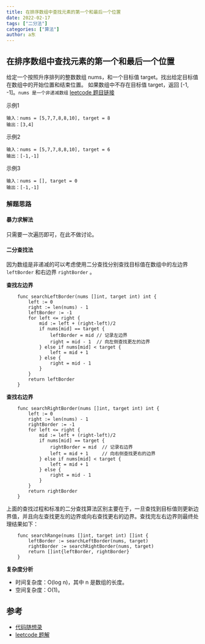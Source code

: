```yaml
---
title: 在排序数组中查找元素的第一个和最后一个位置
date: 2022-02-17
tags: ["二分法"]
categories: ["算法"]
author: a东
---
```


## 在排序数组中查找元素的第一个和最后一个位置
给定一个按照升序排列的整数数组 nums，和一个目标值 target。找出给定目标值在数组中的开始位置和结束位置。
如果数组中不存在目标值 target，返回 [-1, -1]。`nums 是一个非递减数组`
[ leetcode 题目链接](https://leetcode-cn.com/problems/find-first-and-last-position-of-element-in-sorted-array/)

示例1
```
输入：nums = [5,7,7,8,8,10], target = 8
输出：[3,4]
```

示例2
```
输入：nums = [5,7,7,8,8,10], target = 6
输出：[-1,-1]
```
<!-- more -->


示例3
```
输入：nums = [], target = 0
输出：[-1,-1]
```

### 解题思路
#### 暴力求解法
只需要一次遍历即可，在此不做讨论。

#### 二分查找法
因为数组是非递减的可以考虑使用二分查找分别查找目标值在数组中的左边界 `leftBorder` 和右边界 `rightBorder` 。

**查找左边界**
```cgo
    func searchLeftBorder(nums []int, target int) int {
        left := 0
        right := len(nums) - 1
        leftBorder := -1
        for left <= right {
            mid := left + (right-left)/2
            if nums[mid] == target {
                leftBorder = mid // 记录左边界
                right = mid - 1  // 向左侧查找更左的边界
            } else if nums[mid] < target {
                left = mid + 1
            } else {
                right = mid - 1
            }
        }
        return leftBorder
    }
```

**查找右边界**
```cgo
    func searchRightBorder(nums []int, target int) int {
        left := 0
        right := len(nums) - 1
        rightBorder := -1
        for left <= right {
            mid := left + (right-left)/2
            if nums[mid] == target {
                rightBorder = mid  // 记录右边界
                left = mid + 1     // 向右侧查找更右的边界
            } else if nums[mid] < target {
                left = mid + 1
            } else {
                right = mid - 1
            }
        }
        return rightBorder
    }
```
上面的查找过程和标准的二分查找算法区别主要在于，一旦查找到目标值则更新边界值，并且向左查找更左的边界或向右查找更右的边界。查找完左右边界则最终处理结果如下：
```cgo
    func searchRange(nums []int, target int) []int {
        leftBorder := searchLeftBorder(nums, target)
        rightBorder := searchRightBorder(nums, target)
        return []int{leftBorder, rightBorder}
    }
```

**复杂度分析**
- 时间复杂度：O(log n)，其中 n 是数组的长度。
- 空间复杂度：O(1)。




## 参考
* [代码随想录](https://programmercarl.com/0034.%E5%9C%A8%E6%8E%92%E5%BA%8F%E6%95%B0%E7%BB%84%E4%B8%AD%E6%9F%A5%E6%89%BE%E5%85%83%E7%B4%A0%E7%9A%84%E7%AC%AC%E4%B8%80%E4%B8%AA%E5%92%8C%E6%9C%80%E5%90%8E%E4%B8%80%E4%B8%AA%E4%BD%8D%E7%BD%AE.html)
* [leetcode 题解](https://leetcode-cn.com/problems/find-first-and-last-position-of-element-in-sorted-array/solution/zai-pai-xu-shu-zu-zhong-cha-zhao-yuan-su-de-di-3-4/)






